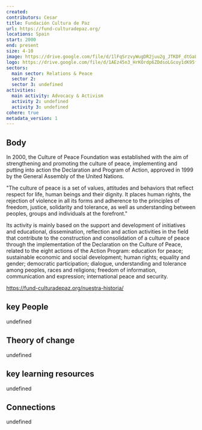 ```yaml
---
created:
contributors: Cesar
title: Fundación Cultura de Paz
url: https://fund-culturadepaz.org/
locations: Spain
start: 2000
end: present
size: 4-10
image: https://drive.google.com/file/d/1lFqSrzvyWugDR2juu2g_JTKDF_dtGaL1/view?usp=drive_link 
logo: https://drive.google.com/file/d/1AEz45n3_HrKOrdp6ZDdsoLGcoy1dK95f/view?usp=drive_link 
sectors:
  main sector: Relations & Peace
  sector 2: 
  sector 3: undefined
activities: 
  main activity: Advocacy & Activism
  activity 2: undefined
  activity 3: undefined
cohere: true
metadata_version: 1
---
```



## Body

In 2000, the Culture of Peace Foundation was established with the aim of strengthening and promoting the culture of peace, implementing and putting into action the Declaration and Program of Action, approved in 1999 by the General Assembly of the United Nations.

"The culture of peace is a set of values, attitudes and behaviors that reflect respect for life, human beings and their dignity. It places human rights, the rejection of violence in all its forms and adherence to the principles of freedom, justice, solidarity and tolerance, as well as understanding between peoples, groups and individuals at the forefront."

Its activity is mainly based on the support and development of initiatives and educational, dissemination, reflection and action activities in the field that contribute to the construction and consolidation of a culture of peace through the implementation of the Declaration on the Culture of Peace, related to the eight actions of the Action Program: education for peace; sustainable economic and social development; human rights; equality and gender; democratic participation; dialogue, understanding and tolerance among peoples, races and religions; freedom of information, communication and expression; international peace and security.

https://fund-culturadepaz.org/nuestra-historia/ 

## key People

undefined

## Theory of change

undefined

## key learning resources

undefined

## Connections

undefined

